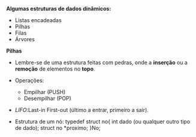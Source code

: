 **Algumas estruturas de dados dinâmicos:**

* Listas encadeadas
* Pilhas
* Filas
* Árvores

**Pilhas**

* Lembre-se de uma estrutura feitas com pedras, onde a **inserção** ou a **remoção** de elementos no **topo**.
* Operações:

  * Empilhar (PUSH)
  * Desempilhar (POP)
* *LIFO*:Last-in First-out (último a entrar, primeiro a sair).
* Estrutura de um nó:
  typedef struct no{
  int dado (ou qualquer outro tipo de dado);
  struct no *proximo;
  }No;
